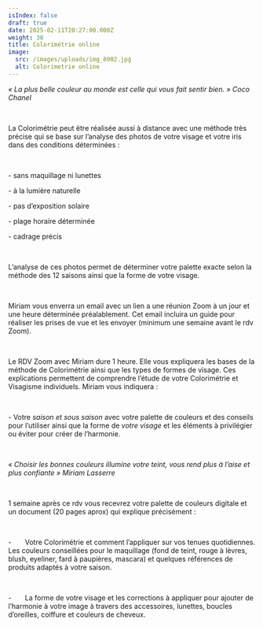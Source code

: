 ```yaml
---
isIndex: false
draft: true
date: 2025-02-11T20:27:00.000Z
weight: 30
title: Colorimétrie online
image:
  src: /images/uploads/img_8902.jpg
  alt: Colorimetrie online
---
```

*« La plus belle couleur au monde est celle qui vous fait sentir bien. » Coco Chanel*

 

La Colorimétrie peut être réalisée aussi à distance avec une méthode très précise qui se base sur l’analyse des photos de votre visage et votre iris dans des conditions déterminées :

 

\- sans maquillage ni lunettes

\- à la lumière naturelle

\- pas d’exposition solaire

\- plage horaire déterminée

\- cadrage précis

 

L’analyse de ces photos permet de déterminer votre palette exacte selon la méthode des 12 saisons ainsi que la forme de votre visage.

 

Miriam vous enverra un email avec un lien a une réunion Zoom à un jour et une heure  déterminée préalablement. Cet email incluira un guide pour réaliser les prises de vue et les envoyer (minimum une semaine avant le rdv Zoom).

 

Le RDV Zoom avec Miriam dure 1 heure. Elle vous expliquera les bases de la méthode de Colorimétrie ainsi que les types de formes de visage. Ces explications permettent de comprendre l’étude de votre Colorimétrie et Visagisme individuels. Miriam vous indiquera :

 

\- Votre *saison et sous saison* avec votre palette de couleurs et des conseils pour l’utiliser ainsi que la forme de *votre visage* et les éléments à privilégier ou éviter pour créer de l’harmonie.

 

*« Choisir les bonnes couleurs illumine votre teint, vous rend plus à l’aise et plus confiante » Miriam Lasserre*

 

1 semaine après ce rdv vous recevrez votre palette de couleurs digitale et un document (20 pages aprox) qui explique précisément :

 

\-       Votre Colorimétrie et comment l’appliquer sur vos tenues quotidiennes. Les couleurs conseillées pour le maquillage (fond de teint, rouge à lèvres, blush, eyeliner, fard à paupières, mascara) et quelques références de produits adaptés à votre saison. 

 

\-       La forme de votre visage et les corrections à appliquer pour ajouter de l’harmonie à votre image à travers des accessoires, lunettes, boucles d’oreilles, coiffure et couleurs de cheveux.
